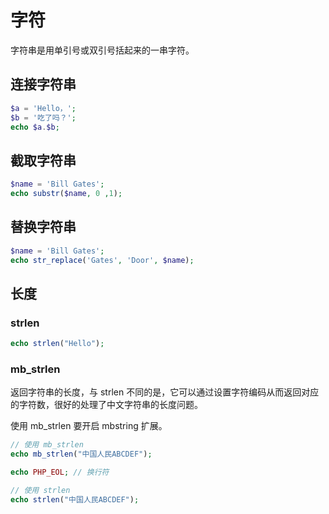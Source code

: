 # 字符

字符串是用单引号或双引号括起来的一串字符。

## 连接字符串

<div class="run"></div>

```php
$a = 'Hello，';
$b = '吃了吗？';
echo $a.$b;
```

## 截取字符串

<div class="run"></div>

```php
$name = 'Bill Gates';
echo substr($name, 0 ,1);
```

## 替换字符串

<div class="run"></div>

```php
$name = 'Bill Gates';
echo str_replace('Gates', 'Door', $name);
```

## 长度

### strlen

<div class="run"></div>

```php
echo strlen("Hello");
```

### mb_strlen

返回字符串的长度，与 strlen 不同的是，它可以通过设置字符编码从而返回对应的字符数，很好的处理了中文字符串的长度问题。

使用 mb_strlen 要开启 mbstring 扩展。

<div class="run"></div>

```php
// 使用 mb_strlen
echo mb_strlen("中国人民ABCDEF");

echo PHP_EOL; // 换行符

// 使用 strlen
echo strlen("中国人民ABCDEF");

```

